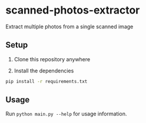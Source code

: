 # scanned-photos-extractor

Extract multiple photos from a single scanned image

## Setup

1. Clone this repository anywhere

2. Install the dependencies

```sh
pip install -r requirements.txt
```

## Usage

Run `python main.py --help` for usage information.
